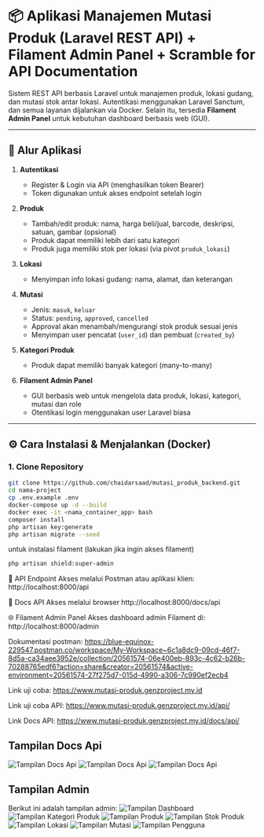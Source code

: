 # 📦 Aplikasi Manajemen Mutasi Produk (Laravel REST API) + Filament Admin Panel + Scramble for API Documentation

Sistem REST API berbasis Laravel untuk manajemen produk, lokasi gudang, dan mutasi stok antar lokasi. Autentikasi menggunakan Laravel Sanctum, dan semua layanan dijalankan via Docker. Selain itu, tersedia **Filament Admin Panel** untuk kebutuhan dashboard berbasis web (GUI).

---

## 🔄 Alur Aplikasi

1. **Autentikasi**

    - Register & Login via API (menghasilkan token Bearer)
    - Token digunakan untuk akses endpoint setelah login

2. **Produk**

    - Tambah/edit produk: nama, harga beli/jual, barcode, deskripsi, satuan, gambar (opsional)
    - Produk dapat memiliki lebih dari satu kategori
    - Produk juga memiliki stok per lokasi (via pivot `produk_lokasi`)

3. **Lokasi**

    - Menyimpan info lokasi gudang: nama, alamat, dan keterangan

4. **Mutasi**

    - Jenis: `masuk`, `keluar`
    - Status: `pending`, `approved`, `cancelled`
    - Approval akan menambah/mengurangi stok produk sesuai jenis
    - Menyimpan user pencatat (`user_id`) dan pembuat (`created_by`)

5. **Kategori Produk**

    - Produk dapat memiliki banyak kategori (many-to-many)

6. **Filament Admin Panel**
    - GUI berbasis web untuk mengelola data produk, lokasi, kategori, mutasi dan role
    - Otentikasi login menggunakan user Laravel biasa

---

## ⚙️ Cara Instalasi & Menjalankan (Docker)

### 1. Clone Repository

```bash
git clone https://github.com/chaidarsaad/mutasi_produk_backend.git
cd nama-project
cp .env.example .env
docker-compose up -d --build
docker exec -it <nama_container_app> bash
composer install
php artisan key:generate
php artisan migrate --seed
```

untuk instalasi filament (lakukan jika ingin akses filament)

```bash
php artisan shield:super-admin
```

🔐 API Endpoint
Akses melalui Postman atau aplikasi klien:
http://localhost:8000/api

🔐 Docs API
Akses melalui browser
http://localhost:8000/docs/api

🌐 Filament Admin Panel
Akses dashboard admin Filament di:
http://localhost:8000/admin

Dokumentasi postman:
https://blue-equinox-229547.postman.co/workspace/My-Workspace~6c1a8dc9-09cd-46f7-8d5a-ca34aee3952e/collection/20561574-06e400eb-893c-4c62-b26b-70288765edf6?action=share&creator=20561574&active-environment=20561574-27f275d7-015d-4990-a306-7c990ef2ecb4

Link uji coba:
https://www.mutasi-produk.genzproject.my.id

Link uji coba API:
https://www.mutasi-produk.genzproject.my.id/api/

Link Docs API:
https://www.mutasi-produk.genzproject.my.id/docs/api/

## Tampilan Docs Api

![Tampilan Docs Api](images/docsapi.png)
![Tampilan Docs Api](images/api1.png)
![Tampilan Docs Api](images/api2.png)

## Tampilan Admin

Berikut ini adalah tampilan admin:
![Tampilan Dashboard](images/dashboard.png)
![Tampilan Kategori Produk](images/kategoriproduk.png)
![Tampilan Produk](images/produk.png)
![Tampilan Stok Produk](images/stokproduk.png)
![Tampilan Lokasi](images/lokasi.png)
![Tampilan Mutasi](images/mutasi.png)
![Tampilan Pengguna](images/pengguna.png)
